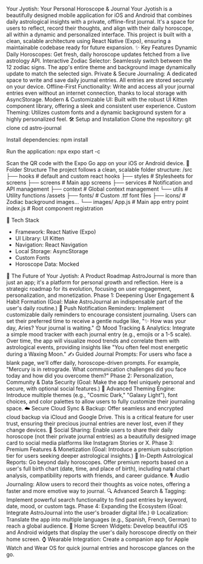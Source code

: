 Your Jyotish: Your Personal Horoscope & Journal
Your Jyotish is a beautifully designed mobile application for iOS and Android that combines daily astrological insights with a private, offline-first journal. It's a space for users to reflect, record their thoughts, and align with their daily horoscope, all within a dynamic and personalized interface.
This project is built with a clean, scalable architecture using React Native (Expo), ensuring a maintainable codebase ready for future expansion.
✨ Key Features
Dynamic Daily Horoscopes: Get fresh, daily horoscope updates fetched from a live astrology API.
Interactive Zodiac Selector: Seamlessly switch between the 12 zodiac signs. The app's entire theme and background image dynamically update to match the selected sign.
Private & Secure Journaling: A dedicated space to write and save daily journal entries. All entries are stored securely on your device.
Offline-First Functionality: Write and access all your journal entries even without an internet connection, thanks to local storage with AsyncStorage.
Modern & Customizable UI: Built with the robust UI Kitten component library, offering a sleek and consistent user experience.
Custom Theming: Utilizes custom fonts and a dynamic background system for a highly personalized feel.
🛠️ Setup and Installation
Clone the repository:
git clone <your-repo-url>
cd astro-journal


Install dependencies:
npm install


Run the application:
npx expo start -c

Scan the QR code with the Expo Go app on your iOS or Android device.
📁 Folder Structure
The project follows a clean, scalable folder structure:
/src
├── hooks            # default and custom react hooks
├── styles           # Stylesheets for screens
├── screens          # Main app screens 
├── services         # Notification and API management
├── context          # Global context management 
└── utils            # Utility functions
/assets
├── fonts/           # Custom .ttf font files
├── icons/           # Zodiac background images...
└── images/
App.js               # Main app entry point
index.js             # Root component registration


🔧 Tech Stack
- Framework: React Native (Expo)
- UI Library: UI Kitten
- Navigation: React Navigation
- Local Storage: AsyncStorage
- Custom Fonts
- Horoscope Data: Mocked

🚀 The Future of Your Jyotish: A Product Roadmap
AstroJournal is more than just an app; it's a platform for personal growth and reflection. Here is a strategic roadmap for its evolution, focusing on user engagement, personalization, and monetization.
Phase 1: Deepening User Engagement & Habit Formation
(Goal: Make AstroJournal an indispensable part of the user's daily routine.)
🔔 Push Notification Reminders: Implement customizable daily reminders to encourage consistent journaling. Users can set their preferred time to receive a gentle nudge like, "✨ How was your day, Aries? Your journal is waiting."
😊 Mood Tracking & Analytics: Integrate a simple mood tracker with each journal entry (e.g., emojis or a 1-5 scale). Over time, the app will visualize mood trends and correlate them with astrological events, providing insights like "You often feel most energetic during a Waxing Moon."
✍️ Guided Journal Prompts: For users who face a blank page, we'll offer daily, horoscope-driven prompts. For example, "Mercury is in retrograde. What communication challenges did you face today and how did you overcome them?"
Phase 2: Personalization, Community & Data Security
(Goal: Make the app feel uniquely personal and secure, with optional social features.)
🎨 Advanced Theming Engine: Introduce multiple themes (e.g., "Cosmic Dark," "Galaxy Light"), font choices, and color palettes to allow users to fully customize their journaling space.
☁️ Secure Cloud Sync & Backup: Offer seamless and encrypted cloud backup via iCloud and Google Drive. This is a critical feature for user trust, ensuring their precious journal entries are never lost, even if they change devices.
🤝 Social Sharing: Enable users to share their daily horoscope (not their private journal entries) as a beautifully designed image card to social media platforms like Instagram Stories or X.
Phase 3: Premium Features & Monetization
(Goal: Introduce a premium subscription tier for users seeking deeper astrological insights.)
🌟 In-Depth Astrological Reports: Go beyond daily horoscopes. Offer premium reports based on a user's full birth chart (date, time, and place of birth), including natal chart analysis, compatibility reports with friends, and career guidance.
🎙️ Audio Journaling: Allow users to record their thoughts as voice notes, offering a faster and more emotive way to journal.
🔍 Advanced Search & Tagging: Implement powerful search functionality to find past entries by keyword, date, mood, or custom tags.
Phase 4: Expanding the Ecosystem
(Goal: Integrate AstroJournal into the user's broader digital life.)
🌐 Localization: Translate the app into multiple languages (e.g., Spanish, French, German) to reach a global audience.
📱 Home Screen Widgets: Develop beautiful iOS and Android widgets that display the user's daily horoscope directly on their home screen.
⌚ Wearable Integration: Create a companion app for Apple Watch and Wear OS for quick journal entries and horoscope glances on the go.
